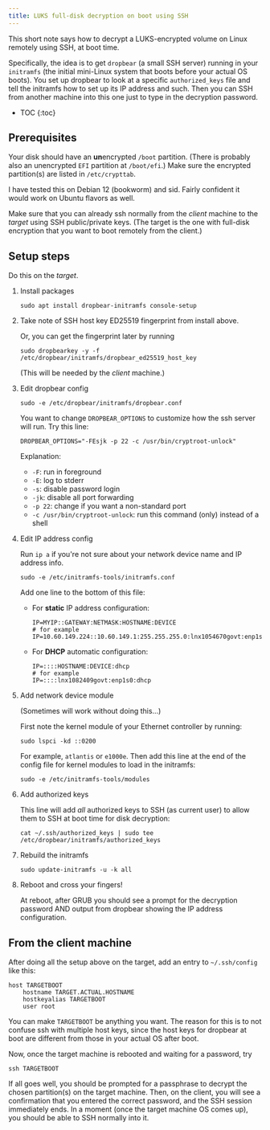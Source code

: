 ```yaml
---
title: LUKS full-disk decryption on boot using SSH
---
```


This short note says how to decrypt a LUKS-encrypted volume on Linux
remotely using SSH, at boot time.

Specifically, the idea is to get `dropbear` (a small SSH server) running
in your `initramfs` (the initial mini-Linux system that boots before your
actual OS boots). You set up dropbear to look at a specific
`authorized_keys` file and tell the initramfs how to set up its IP
address and such. Then you can SSH from another machine into this one
just to type in the decryption password.

*   TOC
{:toc}

## Prerequisites

Your disk should have an **un**encrypted `/boot` partition. (There is
probably also an unencrypted `EFI` partition at `/boot/efi`.)
Make sure the encrypted partition(s) are listed in `/etc/crypttab`.

I have tested this on Debian 12 (bookworm) and sid. Fairly confident
it would work on Ubuntu flavors as well.

Make sure that you can already ssh normally from the *client* machine to
the *target* using SSH public/private keys.
(The target is the one with full-disk encryption that you
want to boot remotely from the client.)

## Setup steps

Do this on the *target*.

1.  Install packages

    ```
    sudo apt install dropbear-initramfs console-setup
    ```

2.  Take note of SSH host key ED25519 fingerprint from install above.

    Or, you can get the fingerprint later by running

    ```
    sudo dropbearkey -y -f /etc/dropbear/initramfs/dropbear_ed25519_host_key
    ```

    (This will be needed by the *client* machine.)

3.  Edit dropbear config

    ```
    sudo -e /etc/dropbear/initramfs/dropbear.conf
    ```

    You want to change `DROPBEAR_OPTIONS` to customize how the ssh
    server will run. Try this line:

    ```
    DROPBEAR_OPTIONS="-FEsjk -p 22 -c /usr/bin/cryptroot-unlock"
    ```

    Explanation:

    *   `-F`: run in foreground
    *   `-E`: log to stderr
    *   `-s`: disable password login
    *   `-jk`: disable all port forwarding
    *   `-p 22`: change if you want a non-standard port
    *   `-c /usr/bin/cryptroot-unlock`: run this command (only) instead
        of a shell

4.  Edit IP address config

    Run `ip a` if you're not sure about your network device name and IP
    address info.

    ```
    sudo -e /etc/initramfs-tools/initramfs.conf
    ```

    Add one line to the bottom of this file:

    *   For **static** IP address configuration:

        ```
        IP=MYIP::GATEWAY:NETMASK:HOSTNAME:DEVICE
        # for example
        IP=10.60.149.224::10.60.149.1:255.255.255.0:lnx1054670govt:enp1s0
        ```

    *   For **DHCP** automatic configuration:

        ```
        IP=::::HOSTNAME:DEVICE:dhcp
        # for example
        IP=::::lnx1082409govt:enp1s0:dhcp
        ```

5.  Add network device module

    (Sometimes will work without doing this...)

    First note the kernel module of your Ethernet controller by running:

    ```
    sudo lspci -kd ::0200
    ```

    For example, `atlantis` or `e1000e`. Then add this line at the end
    of the config file for kernel modules to load in the initramfs:

    ```
    sudo -e /etc/initramfs-tools/modules
    ```

6.  Add authorized keys

    This line will add *all* authorized keys to SSH (as current user) to
    allow them to SSH at boot time for disk decryption:

    ```
    cat ~/.ssh/authorized_keys | sudo tee /etc/dropbear/initramfs/authorized_keys
    ```

7.  Rebuild the initramfs

    ```
    sudo update-initramfs -u -k all
    ```

8.  Reboot and cross your fingers!

    At reboot, after GRUB you should see a prompt for the decryption
    password AND output from dropbear showing the IP address
    configuration.

## From the client machine

After doing all the setup above on the target, add an entry to
`~/.ssh/config` like this:

```
host TARGETBOOT
    hostname TARGET.ACTUAL.HOSTNAME
    hostkeyalias TARGETBOOT
    user root
```

You can make `TARGETBOOT` be anything you want. The reason for this is
to not confuse ssh with multiple host keys, since the host keys for
dropbear at boot are different from those in your actual OS after boot.

Now, once the target machine is rebooted and waiting for a password, try

```
ssh TARGETBOOT
```

If all goes well, you should be prompted for a passphrase to decrypt the
chosen partition(s) on the target machine. Then, on the client, you will
see a confirmation that you entered the correct password, and the SSH
session immediately ends. In a moment (once the target machine OS comes
up), you should be able to SSH normally into it.
